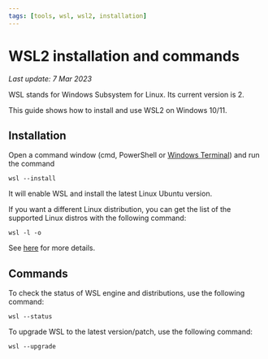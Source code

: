 ```yaml
---
tags: [tools, wsl, wsl2, installation]
---
```


# WSL2 installation and commands

*Last update: 7 Mar 2023*

WSL stands for Windows Subsystem for Linux. Its current version is 2.

This guide shows how to install and use WSL2 on Windows 10/11.

## Installation

Open a command window (cmd, PowerShell or [Windows Terminal](windows-terminal.md)) and run the command

    wsl --install

It will enable WSL and install the latest Linux Ubuntu version.

If you want a different Linux distribution, you can get the list of the supported Linux distros with the following command:

    wsl -l -o

See [here](https://learn.microsoft.com/en-us/windows/wsl/install) for more details.

## Commands

To check the status of WSL engine and distributions, use the following command:

    wsl --status

To upgrade WSL to the latest version/patch, use the following command:

    wsl --upgrade
